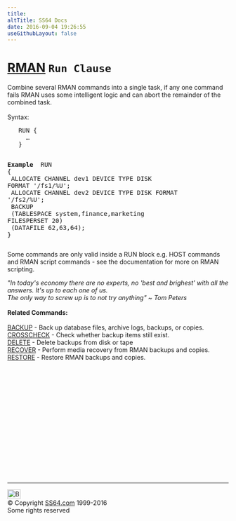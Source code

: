 ```yaml
---
title:
altTitle: SS64 Docs
date: 2016-09-04 19:26:55
useGithubLayout: false
---
```

<!-- #BeginLibraryItem "/Library/head_ora.lbi" --><!-- #EndLibraryItem --><h1><a href="rman.html">RMAN</a> <code>Run Clause</code></h1>
<p>Combine several RMAN commands into a single task, if any one
  command fails RMAN uses some  intelligent logic and can abort
  the remainder of the combined task.<br>
  <br>
  Syntax:</p>
<pre>   RUN { 
     …
   }


<b>Example
</b>
RUN<br>{<br>  ALLOCATE CHANNEL dev1 DEVICE TYPE DISK FORMAT '/fs1/%U';<br>  ALLOCATE CHANNEL dev2 DEVICE TYPE DISK FORMAT '/fs2/%U'; <br>  BACKUP <br>    (TABLESPACE system,finance,marketing FILESPERSET 20)<br>    (DATAFILE 62,63,64);<br>}
</pre>
<p>Some  commands are only valid inside a RUN block e.g. HOST
  commands and RMAN script commands - see the documentation for more on RMAN
  scripting.</p>
<p><span class="quote"><i>"In today's economy there are no experts, no 'best and brighest' with all the answers. It's up to each one of us. <br>
The only way to screw up is to not try anything" ~ Tom Peters</i></span><br>
<br>
<b>Related Commands:</b><br>
<br>
<a href="rman_backup.html">BACKUP</a> - Back up database files, archive logs, backups, or copies. <a href="rman_crosscheck.html"><br>
CROSSCHECK</a> - Check whether backup items still exist. <a href="rman_delete.html"><br>
DELETE</a> - Delete backups from disk or tape <a href="rman_recover.html"><br>
RECOVER</a> - Perform media recovery from RMAN backups and copies. <a href="rman_restore.html"><br>
RESTORE</a> - Restore RMAN backups and copies.</p><!-- #BeginLibraryItem "/Library/foot_ora.lbi" --><p>
<!-- oracle-footer -->
<ins class="adsbygoogle" style="display:inline-block;width:300px;height:250px" data-ad-client="ca-pub-6140977852749469" data-ad-slot="4275490898"></ins>
<script>
(adsbygoogle = window.adsbygoogle || []).push({});
</script></p>
<hr>
<div id="bl" class="footer"><a href="rman_run.html#"><img src="../images/top.png" width="30" height="22" alt="Back to the Top"></a></div>
<div id="br" class="footer, tagline">© Copyright <a href="../index.html">SS64.com</a> 1999-2016<br>
Some rights reserved</div><!-- #EndLibraryItem -->
